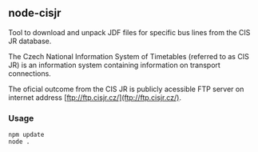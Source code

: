 ﻿## node-cisjr

Tool to download and unpack JDF files for specific bus lines from the CIS JR database.

The Czech National Information System of Timetables (referred to as CIS JR) is an information system containing information on transport connections.

The oficial outcome from the CIS JR is publicly acessible FTP server on internet address [ftp://ftp.cisjr.cz/](ftp://ftp.cisjr.cz/).

### Usage

```
npm update
node .
```
